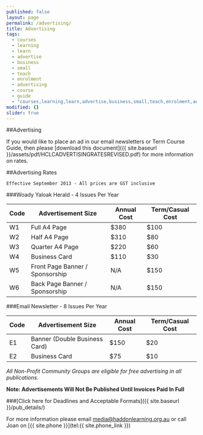 ```yaml
---
published: false
layout: page
permalink: /advertising/
title: Advertising
tags: 
  - courses
  - learning
  - learn
  - advertise
  - business
  - small
  - teach
  - enrolment
  - advertising
  - course
  - guide
  - "courses,learning,learn,advertise,business,small,teach,enrolment,advertising,course,guide"
modified: {}
slider: true
---
```


##Advertising

If you would like to place an ad in our email newsletters or Term Course Guide, then please [download this document]({{ site.baseurl }}/assets/pdf/HCLCADVERTISINGRATESREVISED.pdf) for more information on rates.

##Advertising Rates

```Effective September 2013 - All prices are GST inclusive```

###Woady Yaloak Herald - 4 Issues Per Year

| Code | Advertisement Size | Annual Cost | Term/Casual Cost |
| --- | --- | --- | --- |
| W1 | Full A4 Page | $380 | $100 |
| W2 | Half A4 Page | $310 | $80 |
| W3 | Quarter A4 Page | $220 | $60 |
| W4 | Business Card | $110 | $30 |
| W5 | Front Page Banner / Sponsorship | N/A | $150 |
| W6 | Back Page Banner / Sponsorship | N/A | $150 |

###Email Newsletter - 8 Issues Per Year

| Code | Advertisement Size | Annual Cost | Term/Casual Cost |
| --- | --- | --- | --- |
| E1 | Banner (Double Business Card) | $150 | $20 |
| E2 | Business Card | $75 | $10 |

*All Non-Profit Community Groups are eligible for free advertising in all publications.*

**Note: Advertisements Will Not Be Published Until Invoices Paid In Full**

###[Click here for Deadlines and Acceptable Formats]({{ site.baseurl }}/pub_details/)

For more information please email [media@haddonlearning.org.au](mailto:media@haddonlearning.org.au) or call Joan on [{{ site.phone }}](tel:{{ site.phone_link }})